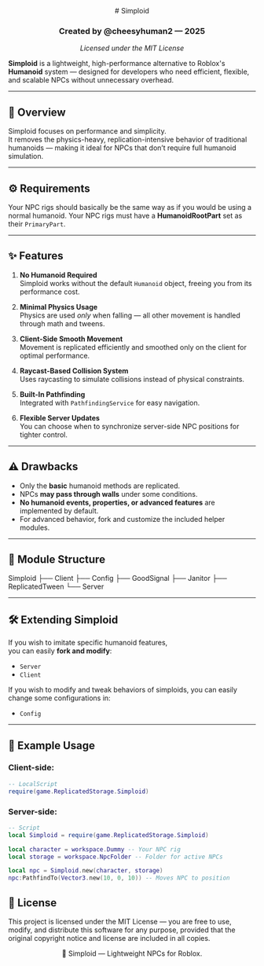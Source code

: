 <div align="center">
# Simploid

### Created by @cheesyhuman2 — 2025  
*Licensed under the MIT License*

</div>

**Simploid** is a lightweight, high-performance alternative to Roblox's **Humanoid** system — designed for developers who need efficient, flexible, and scalable NPCs without unnecessary overhead.

---

## 🚀 Overview

Simploid focuses on performance and simplicity.  
It removes the physics-heavy, replication-intensive behavior of traditional humanoids — making it ideal for NPCs that don’t require full humanoid simulation.

---

## ⚙️ Requirements
Your NPC rigs should basically be the same way as if you would be using a normal humanoid.
Your NPC rigs must have a **HumanoidRootPart** set as their `PrimaryPart`.

---

## ✨ Features

1. **No Humanoid Required**  
   Simploid works without the default `Humanoid` object, freeing you from its performance cost.

2. **Minimal Physics Usage**  
   Physics are used *only* when falling — all other movement is handled through math and tweens.

3. **Client-Side Smooth Movement**  
   Movement is replicated efficiently and smoothed only on the client for optimal performance.

4. **Raycast-Based Collision System**  
   Uses raycasting to simulate collisions instead of physical constraints.

5. **Built-In Pathfinding**  
   Integrated with `PathfindingService` for easy navigation.

6. **Flexible Server Updates**  
   You can choose when to synchronize server-side NPC positions for tighter control.

---

## ⚠️ Drawbacks

- Only the **basic** humanoid methods are replicated.  
- NPCs **may pass through walls** under some conditions.  
- **No humanoid events, properties, or advanced features** are implemented by default.  
- For advanced behavior, fork and customize the included helper modules.

---

## 🧩 Module Structure
Simploid
├── Client
├── Config
├── GoodSignal
├── Janitor
├── ReplicatedTween
└── Server

---

## 🛠️ Extending Simploid

If you wish to imitate specific humanoid features,  
you can easily **fork and modify**:
- `Server`
- `Client`
  
If you wish to modify and tweak behaviors of simploids, you can easily change some configurations in:
- `Config`

---

## 🧠 Example Usage

### Client-side:
```lua
-- LocalScript
require(game.ReplicatedStorage.Simploid)
```

### Server-side:
```lua
-- Script
local Simploid = require(game.ReplicatedStorage.Simploid)

local character = workspace.Dummy -- Your NPC rig
local storage = workspace.NpcFolder -- Folder for active NPCs

local npc = Simploid.new(character, storage)
npc:PathfindTo(Vector3.new(10, 0, 10)) -- Moves NPC to position
```

## 🧾 License
This project is licensed under the MIT License —
you are free to use, modify, and distribute this software for any purpose, provided that the original copyright notice and license are included in all copies.

<div align="center">
🧩 Simploid — Lightweight NPCs for Roblox.
</div>
